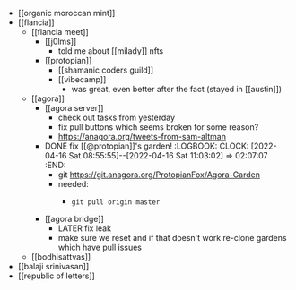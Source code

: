 - [[organic moroccan mint]]
- [[flancia]]
	- [[flancia meet]]
		- [[j0lms]]
			- told me about [[milady]] nfts
		- [[protopian]]
			- [[shamanic coders guild]]
			- [[vibecamp]]
				- was great, even better after the fact (stayed in [[austin]])
	- [[agora]]
		- [[agora server]]
			- check out tasks from yesterday
			- fix pull buttons which seems broken for some reason?
			- https://anagora.org/tweets-from-sam-altman
		- DONE fix [[@protopian]]'s garden!
		  :LOGBOOK:
		  CLOCK: [2022-04-16 Sat 08:55:55]--[2022-04-16 Sat 11:03:02] =>  02:07:07
		  :END:
			- git https://git.anagora.org/ProtopianFox/Agora-Garden
			- needed:
				- ```git reset --hard origin/master
				  git pull origin master
				  ```
		- [[agora bridge]]
			- LATER fix leak
			- make sure we reset and if that doesn't work re-clone gardens which have pull issues
	- [[bodhisattvas]]
- [[balaji srinivasan]]
- [[republic of letters]]